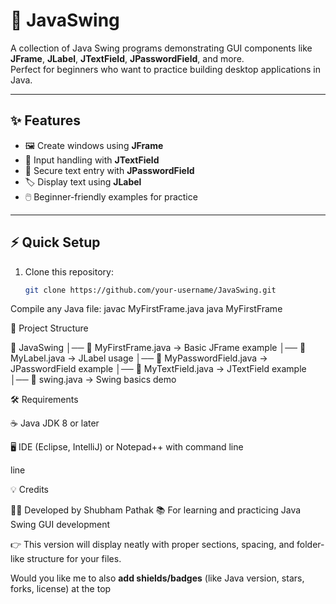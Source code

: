 # 🎨 JavaSwing

A collection of Java Swing programs demonstrating GUI components like **JFrame**, **JLabel**, **JTextField**, **JPasswordField**, and more.  
Perfect for beginners who want to practice building desktop applications in Java.

---

## ✨ Features
- 🖼️ Create windows using **JFrame**  
- 📝 Input handling with **JTextField**  
- 🔑 Secure text entry with **JPasswordField**  
- 🏷️ Display text using **JLabel**  
- 🖱️ Beginner-friendly examples for practice  

---

## ⚡ Quick Setup
1. Clone this repository:
   ```bash
   git clone https://github.com/your-username/JavaSwing.git
Compile any Java file:
javac MyFirstFrame.java
java MyFirstFrame

📂 Project Structure

📁 JavaSwing
│── 📄 MyFirstFrame.java → Basic JFrame example
│── 📄 MyLabel.java → JLabel usage
│── 📄 MyPasswordField.java → JPasswordField example
│── 📄 MyTextField.java → JTextField example
│── 📄 swing.java → Swing basics demo

🛠 Requirements

☕ Java JDK 8 or later

🖥️ IDE (Eclipse, IntelliJ) or Notepad++ with command line

line

💡 Credits

👨‍💻 Developed by Shubham Pathak
📚 For learning and practicing Java Swing GUI development


👉 This version will display neatly with proper sections, spacing, and folder-like structure for your files.  

Would you like me to also **add shields/badges** (like Java version, stars, forks, license) at the top

